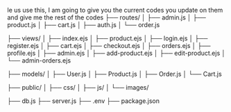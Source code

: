 le us use this, I am going to give you the current codes you update on them and give me the rest of the codes      ├── routes/
│   ├── admin.js
│   ├── product.js
│   ├── cart.js
│   ├── auth.js
│   └── order.js

├── views/
│   ├── index.ejs
│   ├── product.ejs
│   ├── login.ejs
│   ├── register.ejs
│   ├── cart.ejs
│   ├── checkout.ejs
│   ├── orders.ejs
│   ├── profile.ejs
│   ├── admin.ejs
│   ├── add-product.ejs
│   ├── edit-product.ejs
│   └── admin-orders.ejs

├── models/
│   ├── User.js
│   ├── Product.js
│   ├── Order.js
│   └── Cart.js

├── public/
│   ├── css/
│   ├── js/
│   └── images/

├── db.js
├── server.js
├── .env
├── package.json
 